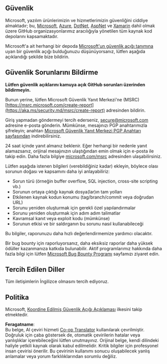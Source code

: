 <!--
CO_OP_TRANSLATOR_METADATA:
{
  "original_hash": "cc205495d4eace1fabcdee963024069f",
  "translation_date": "2025-06-12T11:08:35+00:00",
  "source_file": "SECURITY.md",
  "language_code": "tr"
}
-->
## Güvenlik

Microsoft, yazılım ürünlerimizin ve hizmetlerimizin güvenliğini ciddiye almaktadır; bu, [Microsoft](https://github.com/Microsoft), [Azure](https://github.com/Azure), [DotNet](https://github.com/dotnet), [AspNet](https://github.com/aspnet) ve [Xamarin](https://github.com/xamarin) dahil olmak üzere GitHub organizasyonlarımız aracılığıyla yönetilen tüm kaynak kod depolarını kapsamaktadır.

Microsoft'a ait herhangi bir depoda [Microsoft'un güvenlik açığı tanımına](https://aka.ms/security.md/definition) uyan bir güvenlik açığı bulduğunuzu düşünüyorsanız, lütfen aşağıda açıklandığı şekilde bize bildirin.

## Güvenlik Sorunlarını Bildirme

**Lütfen güvenlik açıklarını kamuya açık GitHub sorunları üzerinden bildirmeyin.**

Bunun yerine, lütfen Microsoft Güvenlik Yanıt Merkezi'ne (MSRC) [https://msrc.microsoft.com/create-report](https://aka.ms/security.md/msrc/create-report) adresinden bildirin.

Giriş yapmadan göndermeyi tercih ederseniz, [secure@microsoft.com](mailto:secure@microsoft.com) adresine e-posta gönderin. Mümkünse, mesajınızı PGP anahtarımızla şifreleyin; anahtarı [Microsoft Güvenlik Yanıt Merkezi PGP Anahtarı sayfasından](https://aka.ms/security.md/msrc/pgp) indirebilirsiniz.

24 saat içinde yanıt almanız beklenir. Eğer herhangi bir nedenle yanıt alamazsanız, orijinal mesajınızın ulaştığından emin olmak için e-posta ile takip edin. Daha fazla bilgiye [microsoft.com/msrc](https://www.microsoft.com/msrc) adresinden ulaşabilirsiniz.

Lütfen aşağıda istenen bilgileri (verebildiğiniz kadar) ekleyin, böylece olası sorunun doğası ve kapsamını daha iyi anlayabiliriz:

  * Sorun türü (örneğin buffer overflow, SQL injection, cross-site scripting vb.)
  * Sorunun ortaya çıktığı kaynak dosya(lar)ın tam yolları
  * Etkilenen kaynak kodun konumu (tag/branch/commit veya doğrudan URL)
  * Sorunu yeniden oluşturmak için gerekli özel yapılandırmalar
  * Sorunu yeniden oluşturmak için adım adım talimatlar
  * Kavramsal kanıt veya exploit kodu (mümkünse)
  * Sorunun etkisi ve bir saldırganın bu sorunu nasıl kullanabileceği

Bu bilgiler, raporunuzu daha hızlı değerlendirmemize yardımcı olacaktır.

Bir bug bounty için raporluyorsanız, daha eksiksiz raporlar daha yüksek ödüller kazanmanıza katkıda bulunabilir. Aktif programlarımız hakkında daha fazla bilgi için lütfen [Microsoft Bug Bounty Programı](https://aka.ms/security.md/msrc/bounty) sayfamızı ziyaret edin.

## Tercih Edilen Diller

Tüm iletişimlerin İngilizce olmasını tercih ediyoruz.

## Politika

Microsoft, [Koordine Edilmiş Güvenlik Açığı Açıklaması](https://aka.ms/security.md/cvd) ilkesini takip etmektedir.

**Feragatname**:  
Bu belge, AI çeviri hizmeti [Co-op Translator](https://github.com/Azure/co-op-translator) kullanılarak çevrilmiştir. Doğruluk için çaba göstersek de, otomatik çevirilerin hatalar veya yanlışlıklar içerebileceğini lütfen unutmayınız. Orijinal belge, kendi dilindeki haliyle yetkili kaynak olarak kabul edilmelidir. Kritik bilgiler için profesyonel insan çevirisi önerilir. Bu çevirinin kullanımı sonucu oluşabilecek yanlış anlamalar veya yorum farklılıklarından sorumlu değiliz.